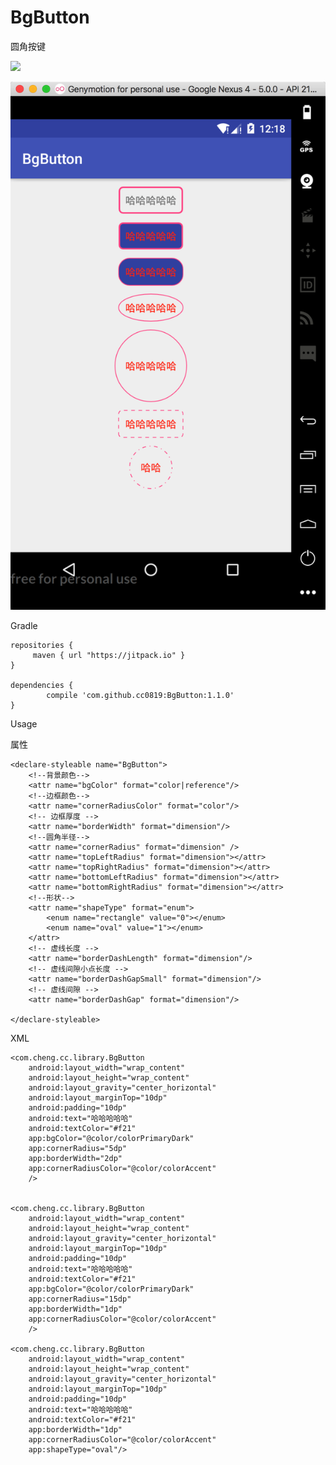 # BgButton
圆角按键

[![](https://jitpack.io/v/cc0819/BgButton.svg)](https://jitpack.io/#cc0819/BgButton)

![image](https://github.com/cc0819/BgButton/blob/master/art/show.png)

Gradle

  	repositories { 
   		 maven { url "https://jitpack.io" }
	} 
  
	dependencies {
	        compile 'com.github.cc0819:BgButton:1.1.0'
	}
 


Usage

属性

    <declare-styleable name="BgButton">
        <!--背景颜色-->
        <attr name="bgColor" format="color|reference"/>
        <!--边框颜色-->
        <attr name="cornerRadiusColor" format="color"/>
        <!-- 边框厚度 -->
        <attr name="borderWidth" format="dimension"/>
        <!--圆角半径-->
        <attr name="cornerRadius" format="dimension" />
        <attr name="topLeftRadius" format="dimension"></attr>
        <attr name="topRightRadius" format="dimension"></attr>
        <attr name="bottomLeftRadius" format="dimension"></attr>
        <attr name="bottomRightRadius" format="dimension"></attr>
        <!--形状-->
        <attr name="shapeType" format="enum">
            <enum name="rectangle" value="0"></enum>
            <enum name="oval" value="1"></enum>
        </attr>
        <!-- 虚线长度 -->
        <attr name="borderDashLength" format="dimension"/>
        <!-- 虚线间隙小点长度 -->
        <attr name="borderDashGapSmall" format="dimension"/>
        <!-- 虚线间隙 -->
        <attr name="borderDashGap" format="dimension"/>

    </declare-styleable>


    
XML

    <com.cheng.cc.library.BgButton
        android:layout_width="wrap_content"
        android:layout_height="wrap_content"
        android:layout_gravity="center_horizontal"
        android:layout_marginTop="10dp"
        android:padding="10dp"
        android:text="哈哈哈哈哈"
        android:textColor="#f21"
        app:bgColor="@color/colorPrimaryDark"
        app:cornerRadius="5dp"
        app:borderWidth="2dp"
        app:cornerRadiusColor="@color/colorAccent"
        />


    <com.cheng.cc.library.BgButton
        android:layout_width="wrap_content"
        android:layout_height="wrap_content"
        android:layout_gravity="center_horizontal"
        android:layout_marginTop="10dp"
        android:padding="10dp"
        android:text="哈哈哈哈哈"
        android:textColor="#f21"
        app:bgColor="@color/colorPrimaryDark"
        app:cornerRadius="15dp"
        app:borderWidth="1dp"
        app:cornerRadiusColor="@color/colorAccent"
        />

    <com.cheng.cc.library.BgButton
        android:layout_width="wrap_content"
        android:layout_height="wrap_content"
        android:layout_gravity="center_horizontal"
        android:layout_marginTop="10dp"
        android:padding="10dp"
        android:text="哈哈哈哈哈"
        android:textColor="#f21"
        app:borderWidth="1dp"
        app:cornerRadiusColor="@color/colorAccent"
        app:shapeType="oval"/>



